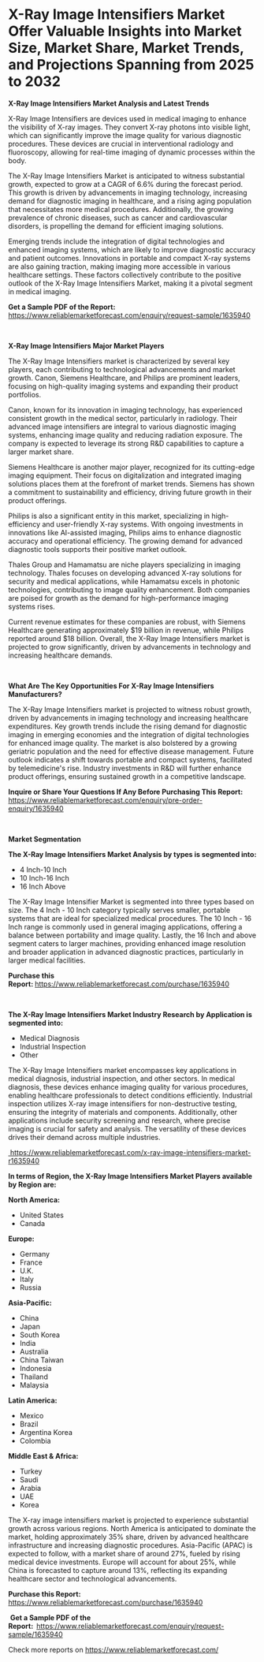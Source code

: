 <p><h1>X-Ray Image Intensifiers Market Offer Valuable Insights into Market Size, Market Share, Market Trends, and Projections Spanning from 2025 to 2032</h1></p><p><strong>X-Ray Image Intensifiers Market Analysis and Latest Trends</strong></p>
<p><p>X-Ray Image Intensifiers are devices used in medical imaging to enhance the visibility of X-ray images. They convert X-ray photons into visible light, which can significantly improve the image quality for various diagnostic procedures. These devices are crucial in interventional radiology and fluoroscopy, allowing for real-time imaging of dynamic processes within the body.</p><p>The X-Ray Image Intensifiers Market is anticipated to witness substantial growth, expected to grow at a CAGR of 6.6% during the forecast period. This growth is driven by advancements in imaging technology, increasing demand for diagnostic imaging in healthcare, and a rising aging population that necessitates more medical procedures. Additionally, the growing prevalence of chronic diseases, such as cancer and cardiovascular disorders, is propelling the demand for efficient imaging solutions. </p><p>Emerging trends include the integration of digital technologies and enhanced imaging systems, which are likely to improve diagnostic accuracy and patient outcomes. Innovations in portable and compact X-ray systems are also gaining traction, making imaging more accessible in various healthcare settings. These factors collectively contribute to the positive outlook of the X-Ray Image Intensifiers Market, making it a pivotal segment in medical imaging.</p></p>
<p><strong>Get a Sample PDF of the Report:&nbsp;</strong> <a href="https://www.reliablemarketforecast.com/enquiry/request-sample/1635940?utm_campaign=2277&utm_medium=2&utm_source=Github&utm_content=ia&utm_term=23032025&utm_id=x-ray-image-intensifiers">https://www.reliablemarketforecast.com/enquiry/request-sample/1635940</a></p>
<p>&nbsp;</p>
<p><strong>X-Ray Image Intensifiers Major Market Players</strong></p>
<p><p>The X-Ray Image Intensifiers market is characterized by several key players, each contributing to technological advancements and market growth. Canon, Siemens Healthcare, and Philips are prominent leaders, focusing on high-quality imaging systems and expanding their product portfolios.</p><p>Canon, known for its innovation in imaging technology, has experienced consistent growth in the medical sector, particularly in radiology. Their advanced image intensifiers are integral to various diagnostic imaging systems, enhancing image quality and reducing radiation exposure. The company is expected to leverage its strong R&D capabilities to capture a larger market share.</p><p>Siemens Healthcare is another major player, recognized for its cutting-edge imaging equipment. Their focus on digitalization and integrated imaging solutions places them at the forefront of market trends. Siemens has shown a commitment to sustainability and efficiency, driving future growth in their product offerings.</p><p>Philips is also a significant entity in this market, specializing in high-efficiency and user-friendly X-ray systems. With ongoing investments in innovations like AI-assisted imaging, Philips aims to enhance diagnostic accuracy and operational efficiency. The growing demand for advanced diagnostic tools supports their positive market outlook.</p><p>Thales Group and Hamamatsu are niche players specializing in imaging technology. Thales focuses on developing advanced X-ray solutions for security and medical applications, while Hamamatsu excels in photonic technologies, contributing to image quality enhancement. Both companies are poised for growth as the demand for high-performance imaging systems rises.</p><p>Current revenue estimates for these companies are robust, with Siemens Healthcare generating approximately $19 billion in revenue, while Philips reported around $18 billion. Overall, the X-Ray Image Intensifiers market is projected to grow significantly, driven by advancements in technology and increasing healthcare demands.</p></p>
<p>&nbsp;</p>
<p><strong>What Are The Key Opportunities For X-Ray Image Intensifiers Manufacturers?</strong></p>
<p><p>The X-Ray Image Intensifiers market is projected to witness robust growth, driven by advancements in imaging technology and increasing healthcare expenditures. Key growth trends include the rising demand for diagnostic imaging in emerging economies and the integration of digital technologies for enhanced image quality. The market is also bolstered by a growing geriatric population and the need for effective disease management. Future outlook indicates a shift towards portable and compact systems, facilitated by telemedicine's rise. Industry investments in R&D will further enhance product offerings, ensuring sustained growth in a competitive landscape.</p></p>
<p><strong>Inquire or Share Your Questions If Any Before Purchasing This Report:</strong> <a href="https://www.reliablemarketforecast.com/enquiry/pre-order-enquiry/1635940?utm_campaign=2277&utm_medium=2&utm_source=Github&utm_content=ia&utm_term=23032025&utm_id=x-ray-image-intensifiers">https://www.reliablemarketforecast.com/enquiry/pre-order-enquiry/1635940</a></p>
<p>&nbsp;</p>
<p><strong>Market Segmentation</strong></p>
<p><strong>The X-Ray Image Intensifiers Market Analysis by types is segmented into:</strong></p>
<p><ul><li>4 Inch-10 Inch</li><li>10 Inch-16 Inch</li><li>16 Inch Above</li></ul></p>
<p><p>The X-Ray Image Intensifier Market is segmented into three types based on size. The 4 Inch - 10 Inch category typically serves smaller, portable systems that are ideal for specialized medical procedures. The 10 Inch - 16 Inch range is commonly used in general imaging applications, offering a balance between portability and image quality. Lastly, the 16 Inch and above segment caters to larger machines, providing enhanced image resolution and broader application in advanced diagnostic practices, particularly in larger medical facilities.</p></p>
<p><strong>Purchase this Report:&nbsp;</strong><a href="https://www.reliablemarketforecast.com/purchase/1635940?utm_campaign=2277&utm_medium=2&utm_source=Github&utm_content=ia&utm_term=23032025&utm_id=x-ray-image-intensifiers">https://www.reliablemarketforecast.com/purchase/1635940</a></p>
<p>&nbsp;</p>
<p><strong>The X-Ray Image Intensifiers Market Industry Research by Application is segmented into:</strong></p>
<p><ul><li>Medical Diagnosis</li><li>Industrial Inspection</li><li>Other</li></ul></p>
<p><p>The X-Ray Image Intensifiers market encompasses key applications in medical diagnosis, industrial inspection, and other sectors. In medical diagnosis, these devices enhance imaging quality for various procedures, enabling healthcare professionals to detect conditions efficiently. Industrial inspection utilizes X-ray image intensifiers for non-destructive testing, ensuring the integrity of materials and components. Additionally, other applications include security screening and research, where precise imaging is crucial for safety and analysis. The versatility of these devices drives their demand across multiple industries.</p></p>
<p><a href="https://www.reliablemarketforecast.com/x-ray-image-intensifiers-market-r1635940?utm_campaign=2277&utm_medium=2&utm_source=Github&utm_content=ia&utm_term=23032025&utm_id=x-ray-image-intensifiers">&nbsp;https://www.reliablemarketforecast.com/x-ray-image-intensifiers-market-r1635940</a></p>
<p><strong>In terms of Region, the X-Ray Image Intensifiers Market Players available by Region are:</strong></p>
<p>
    <p> <strong> North America: </strong>
        <ul>
            <li>United States</li>
            <li>Canada</li>
        </ul>
        </p> 
    <p> <strong> Europe: </strong>
        <ul>
            <li>Germany</li>
            <li>France</li>
            <li>U.K.</li>
            <li>Italy</li>
            <li>Russia</li>
        </ul>
        </p> 
    <p> <strong> Asia-Pacific: </strong>
        <ul>
            <li>China</li>
            <li>Japan</li>
            <li>South Korea</li>
            <li>India</li>
            <li>Australia</li>
            <li>China Taiwan</li>
            <li>Indonesia</li>
            <li>Thailand</li>
            <li>Malaysia</li>
        </ul>
        </p> 
    <p> <strong> Latin America: </strong>
        <ul>
            <li>Mexico</li>
            <li>Brazil</li>
            <li>Argentina Korea</li>
            <li>Colombia</li>
        </ul>
        </p> 
    <p> <strong> Middle East & Africa: </strong>
        <ul>
            <li>Turkey</li>
            <li>Saudi</li>
            <li>Arabia</li>
            <li>UAE</li>
            <li>Korea</li>
        </ul>
    </p>
    </p>
<p><p>The X-ray image intensifiers market is projected to experience substantial growth across various regions. North America is anticipated to dominate the market, holding approximately 35% share, driven by advanced healthcare infrastructure and increasing diagnostic procedures. Asia-Pacific (APAC) is expected to follow, with a market share of around 27%, fueled by rising medical device investments. Europe will account for about 25%, while China is forecasted to capture around 13%, reflecting its expanding healthcare sector and technological advancements.</p></p>
<p><strong>Purchase this Report: </strong><a href="https://www.reliablemarketforecast.com/purchase/1635940?utm_campaign=2277&utm_medium=2&utm_source=Github&utm_content=ia&utm_term=23032025&utm_id=x-ray-image-intensifiers">https://www.reliablemarketforecast.com/purchase/1635940</a></p>
<p>&nbsp;<strong>Get a Sample PDF of the Report:&nbsp;&nbsp;</strong><a href="https://www.reliablemarketforecast.com/enquiry/request-sample/1635940?utm_campaign=2277&utm_medium=2&utm_source=Github&utm_content=ia&utm_term=23032025&utm_id=x-ray-image-intensifiers">https://www.reliablemarketforecast.com/enquiry/request-sample/1635940</a></p>
<p><strong></strong></p>
<p>Check more reports on <a href="https://www.reliablemarketforecast.com/?utm_campaign=2277&utm_medium=2&utm_source=Github&utm_content=ia&utm_term=23032025&utm_id=x-ray-image-intensifiers">https://www.reliablemarketforecast.com/</a></p>